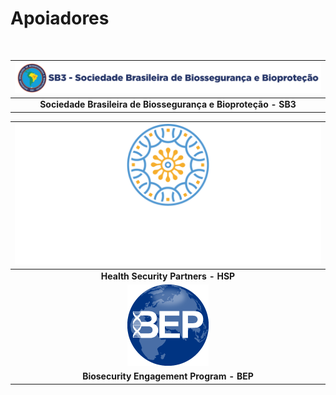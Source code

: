 
# **Apoiadores**
<br>

|![](img/logo1.png)|
|:----------------------:|
| **Sociedade Brasileira de Biossegurança e Bioproteção - SB3** | 

 ![](img/logo2.png)| 
|:----:|
|**Health Security Partners - HSP**|
![](img/logo3.png)| 
|**Biosecurity Engagement Program - BEP**|
